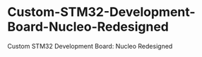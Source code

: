 # Custom-STM32-Development-Board-Nucleo-Redesigned
Custom STM32 Development Board: Nucleo Redesigned
